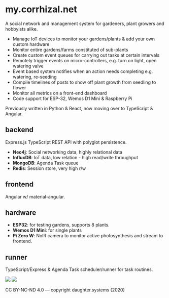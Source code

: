 # my.corrhizal.net

A social network and management system for gardeners, plant growers and hobbyists alike.

* Manage IoT devices to monitor your gardens/plants & add your own custom hardware
* Monitor entire gardens/farms constituted of sub-plants
* Create custom event queues for carrying out tasks at certain intervals
* Remotely trigger events on micro-controllers, e.g. turn on light, open watering valve
* Event based system notifies when an action needs completing e.g. watering, re-seeding
* Compile timelines of posts to show off plant growth from seedling to flower
* Monitor all metrics on a front-end dashboard
* Code support for ESP-32, Wemos D1 Mini & Raspberry Pi

Previously written in Python & React, now moving over to TypeScript & Angular.

## backend

Express.js TypeScript REST API with polyglot persistence.

* __Neo4j__: Social networking data, highly relational data
* __InfluxDB__: IoT data, low relation - high read/write throughput
* __MongoDB__: Agenda Task  queue
* __Redis__: Session store, very high r/w

## frontend

Angular w/ material-angular.

## hardware

* __ESP32__: for testing gardens, supports 8 plants. 
* __Wemos D1 Mini__: for single plants
* __Pi Zero W__: NoIR camera to monitor active photosynthesis and stream to frontend.

## runner

TypeScript/Express & Agenda Task scheduler/runner for task routines.


![](https://ftp.cass.si/9952g6rSa.png)
![](https://ftp.cass.si/05k95y00d.png)

CC BY-NC-ND 4.0 — copyright daughter.systems (2020)
